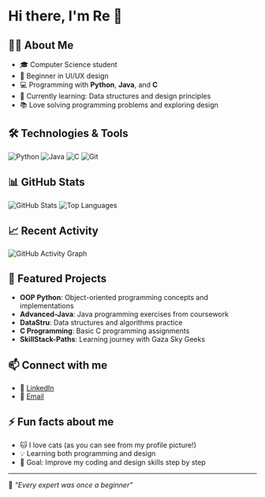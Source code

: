 # Hi there, I'm Re 👋

## 👨‍💻 About Me
- 🎓 Computer Science student
- 🎨 Beginner in UI/UX design
- 💻 Programming with **Python**, **Java**, and **C**
- 🌱 Currently learning: Data structures and design principles
- 📚 Love solving programming problems and exploring design

## 🛠️ Technologies & Tools
![Python](https://img.shields.io/badge/Python-F5F5DC?style=for-the-badge&logo=python&logoColor=black)
![Java](https://img.shields.io/badge/Java-D2B48C?style=for-the-badge&logo=java&logoColor=black)
![C](https://img.shields.io/badge/C-EED9C4?style=for-the-badge&logo=c&logoColor=black)
![Git](https://img.shields.io/badge/Git-CABBA9?style=for-the-badge&logo=git&logoColor=black)

## 📊 GitHub Stats
![GitHub Stats](https://github-readme-stats.vercel.app/api?username=Re831-lab&show_icons=true&theme=calm&hide_border=true)
![Top Languages](https://github-readme-stats.vercel.app/api/top-langs/?username=Re831-lab&layout=compact&theme=calm&hide_border=true)

## 📈 Recent Activity
![GitHub Activity Graph](https://github-readme-activity-graph.vercel.app/graph?username=Re831-lab&theme=github-compact&hide_border=true&bg_color=F5F5DC&line=8B7355&point=5C4033)

## 🎯 Featured Projects
- **OOP Python**: Object-oriented programming concepts and implementations
- **Advanced-Java**: Java programming exercises from coursework
- **DataStru**: Data structures and algorithms practice
- **C Programming**: Basic C programming assignments
- **SkillStack-Paths**: Learning journey with Gaza Sky Geeks

## 📫 Connect with me
- 💼 [LinkedIn](https://www.linkedin.com/in/rasha-zreaq)
- 📧 [Email](mailto:rasha.2005zreaq@gmail.com)

## ⚡ Fun facts about me
- 🐱 I love cats (as you can see from my profile picture!)
- 💡 Learning both programming and design
- 🎯 Goal: Improve my coding and design skills step by step

---
💫 *"Every expert was once a beginner"*

